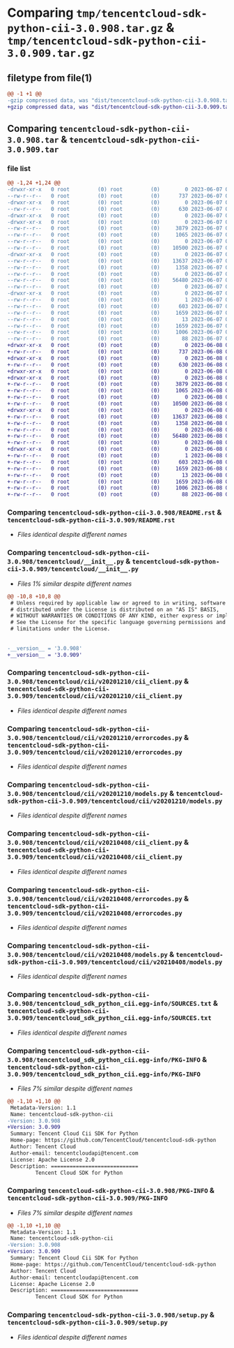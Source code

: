 # Comparing `tmp/tencentcloud-sdk-python-cii-3.0.908.tar.gz` & `tmp/tencentcloud-sdk-python-cii-3.0.909.tar.gz`

## filetype from file(1)

```diff
@@ -1 +1 @@
-gzip compressed data, was "dist/tencentcloud-sdk-python-cii-3.0.908.tar", last modified: Wed Jun  7 00:19:54 2023, max compression
+gzip compressed data, was "dist/tencentcloud-sdk-python-cii-3.0.909.tar", last modified: Thu Jun  8 00:20:35 2023, max compression
```

## Comparing `tencentcloud-sdk-python-cii-3.0.908.tar` & `tencentcloud-sdk-python-cii-3.0.909.tar`

### file list

```diff
@@ -1,24 +1,24 @@
-drwxr-xr-x   0 root         (0) root         (0)        0 2023-06-07 00:19:54.000000 tencentcloud-sdk-python-cii-3.0.908/
--rw-r--r--   0 root         (0) root         (0)      737 2023-06-07 00:19:54.000000 tencentcloud-sdk-python-cii-3.0.908/README.rst
-drwxr-xr-x   0 root         (0) root         (0)        0 2023-06-07 00:19:54.000000 tencentcloud-sdk-python-cii-3.0.908/tencentcloud/
--rw-r--r--   0 root         (0) root         (0)      630 2023-06-07 00:19:54.000000 tencentcloud-sdk-python-cii-3.0.908/tencentcloud/__init__.py
-drwxr-xr-x   0 root         (0) root         (0)        0 2023-06-07 00:19:54.000000 tencentcloud-sdk-python-cii-3.0.908/tencentcloud/cii/
-drwxr-xr-x   0 root         (0) root         (0)        0 2023-06-07 00:19:54.000000 tencentcloud-sdk-python-cii-3.0.908/tencentcloud/cii/v20201210/
--rw-r--r--   0 root         (0) root         (0)     3879 2023-06-07 00:19:54.000000 tencentcloud-sdk-python-cii-3.0.908/tencentcloud/cii/v20201210/cii_client.py
--rw-r--r--   0 root         (0) root         (0)     1065 2023-06-07 00:19:54.000000 tencentcloud-sdk-python-cii-3.0.908/tencentcloud/cii/v20201210/errorcodes.py
--rw-r--r--   0 root         (0) root         (0)        0 2023-06-07 00:19:54.000000 tencentcloud-sdk-python-cii-3.0.908/tencentcloud/cii/v20201210/__init__.py
--rw-r--r--   0 root         (0) root         (0)    10500 2023-06-07 00:19:54.000000 tencentcloud-sdk-python-cii-3.0.908/tencentcloud/cii/v20201210/models.py
-drwxr-xr-x   0 root         (0) root         (0)        0 2023-06-07 00:19:54.000000 tencentcloud-sdk-python-cii-3.0.908/tencentcloud/cii/v20210408/
--rw-r--r--   0 root         (0) root         (0)    13637 2023-06-07 00:19:54.000000 tencentcloud-sdk-python-cii-3.0.908/tencentcloud/cii/v20210408/cii_client.py
--rw-r--r--   0 root         (0) root         (0)     1358 2023-06-07 00:19:54.000000 tencentcloud-sdk-python-cii-3.0.908/tencentcloud/cii/v20210408/errorcodes.py
--rw-r--r--   0 root         (0) root         (0)        0 2023-06-07 00:19:54.000000 tencentcloud-sdk-python-cii-3.0.908/tencentcloud/cii/v20210408/__init__.py
--rw-r--r--   0 root         (0) root         (0)    56480 2023-06-07 00:19:54.000000 tencentcloud-sdk-python-cii-3.0.908/tencentcloud/cii/v20210408/models.py
--rw-r--r--   0 root         (0) root         (0)        0 2023-06-07 00:19:54.000000 tencentcloud-sdk-python-cii-3.0.908/tencentcloud/cii/__init__.py
-drwxr-xr-x   0 root         (0) root         (0)        0 2023-06-07 00:19:54.000000 tencentcloud-sdk-python-cii-3.0.908/tencentcloud_sdk_python_cii.egg-info/
--rw-r--r--   0 root         (0) root         (0)        1 2023-06-07 00:19:54.000000 tencentcloud-sdk-python-cii-3.0.908/tencentcloud_sdk_python_cii.egg-info/dependency_links.txt
--rw-r--r--   0 root         (0) root         (0)      603 2023-06-07 00:19:54.000000 tencentcloud-sdk-python-cii-3.0.908/tencentcloud_sdk_python_cii.egg-info/SOURCES.txt
--rw-r--r--   0 root         (0) root         (0)     1659 2023-06-07 00:19:54.000000 tencentcloud-sdk-python-cii-3.0.908/tencentcloud_sdk_python_cii.egg-info/PKG-INFO
--rw-r--r--   0 root         (0) root         (0)       13 2023-06-07 00:19:54.000000 tencentcloud-sdk-python-cii-3.0.908/tencentcloud_sdk_python_cii.egg-info/top_level.txt
--rw-r--r--   0 root         (0) root         (0)     1659 2023-06-07 00:19:54.000000 tencentcloud-sdk-python-cii-3.0.908/PKG-INFO
--rw-r--r--   0 root         (0) root         (0)     1006 2023-06-07 00:19:54.000000 tencentcloud-sdk-python-cii-3.0.908/setup.py
--rw-r--r--   0 root         (0) root         (0)       88 2023-06-07 00:19:54.000000 tencentcloud-sdk-python-cii-3.0.908/setup.cfg
+drwxr-xr-x   0 root         (0) root         (0)        0 2023-06-08 00:20:35.000000 tencentcloud-sdk-python-cii-3.0.909/
+-rw-r--r--   0 root         (0) root         (0)      737 2023-06-08 00:20:35.000000 tencentcloud-sdk-python-cii-3.0.909/README.rst
+drwxr-xr-x   0 root         (0) root         (0)        0 2023-06-08 00:20:35.000000 tencentcloud-sdk-python-cii-3.0.909/tencentcloud/
+-rw-r--r--   0 root         (0) root         (0)      630 2023-06-08 00:20:35.000000 tencentcloud-sdk-python-cii-3.0.909/tencentcloud/__init__.py
+drwxr-xr-x   0 root         (0) root         (0)        0 2023-06-08 00:20:35.000000 tencentcloud-sdk-python-cii-3.0.909/tencentcloud/cii/
+drwxr-xr-x   0 root         (0) root         (0)        0 2023-06-08 00:20:35.000000 tencentcloud-sdk-python-cii-3.0.909/tencentcloud/cii/v20201210/
+-rw-r--r--   0 root         (0) root         (0)     3879 2023-06-08 00:20:35.000000 tencentcloud-sdk-python-cii-3.0.909/tencentcloud/cii/v20201210/cii_client.py
+-rw-r--r--   0 root         (0) root         (0)     1065 2023-06-08 00:20:35.000000 tencentcloud-sdk-python-cii-3.0.909/tencentcloud/cii/v20201210/errorcodes.py
+-rw-r--r--   0 root         (0) root         (0)        0 2023-06-08 00:20:35.000000 tencentcloud-sdk-python-cii-3.0.909/tencentcloud/cii/v20201210/__init__.py
+-rw-r--r--   0 root         (0) root         (0)    10500 2023-06-08 00:20:35.000000 tencentcloud-sdk-python-cii-3.0.909/tencentcloud/cii/v20201210/models.py
+drwxr-xr-x   0 root         (0) root         (0)        0 2023-06-08 00:20:35.000000 tencentcloud-sdk-python-cii-3.0.909/tencentcloud/cii/v20210408/
+-rw-r--r--   0 root         (0) root         (0)    13637 2023-06-08 00:20:35.000000 tencentcloud-sdk-python-cii-3.0.909/tencentcloud/cii/v20210408/cii_client.py
+-rw-r--r--   0 root         (0) root         (0)     1358 2023-06-08 00:20:35.000000 tencentcloud-sdk-python-cii-3.0.909/tencentcloud/cii/v20210408/errorcodes.py
+-rw-r--r--   0 root         (0) root         (0)        0 2023-06-08 00:20:35.000000 tencentcloud-sdk-python-cii-3.0.909/tencentcloud/cii/v20210408/__init__.py
+-rw-r--r--   0 root         (0) root         (0)    56480 2023-06-08 00:20:35.000000 tencentcloud-sdk-python-cii-3.0.909/tencentcloud/cii/v20210408/models.py
+-rw-r--r--   0 root         (0) root         (0)        0 2023-06-08 00:20:35.000000 tencentcloud-sdk-python-cii-3.0.909/tencentcloud/cii/__init__.py
+drwxr-xr-x   0 root         (0) root         (0)        0 2023-06-08 00:20:35.000000 tencentcloud-sdk-python-cii-3.0.909/tencentcloud_sdk_python_cii.egg-info/
+-rw-r--r--   0 root         (0) root         (0)        1 2023-06-08 00:20:35.000000 tencentcloud-sdk-python-cii-3.0.909/tencentcloud_sdk_python_cii.egg-info/dependency_links.txt
+-rw-r--r--   0 root         (0) root         (0)      603 2023-06-08 00:20:35.000000 tencentcloud-sdk-python-cii-3.0.909/tencentcloud_sdk_python_cii.egg-info/SOURCES.txt
+-rw-r--r--   0 root         (0) root         (0)     1659 2023-06-08 00:20:35.000000 tencentcloud-sdk-python-cii-3.0.909/tencentcloud_sdk_python_cii.egg-info/PKG-INFO
+-rw-r--r--   0 root         (0) root         (0)       13 2023-06-08 00:20:35.000000 tencentcloud-sdk-python-cii-3.0.909/tencentcloud_sdk_python_cii.egg-info/top_level.txt
+-rw-r--r--   0 root         (0) root         (0)     1659 2023-06-08 00:20:35.000000 tencentcloud-sdk-python-cii-3.0.909/PKG-INFO
+-rw-r--r--   0 root         (0) root         (0)     1006 2023-06-08 00:20:35.000000 tencentcloud-sdk-python-cii-3.0.909/setup.py
+-rw-r--r--   0 root         (0) root         (0)       88 2023-06-08 00:20:35.000000 tencentcloud-sdk-python-cii-3.0.909/setup.cfg
```

### Comparing `tencentcloud-sdk-python-cii-3.0.908/README.rst` & `tencentcloud-sdk-python-cii-3.0.909/README.rst`

 * *Files identical despite different names*

### Comparing `tencentcloud-sdk-python-cii-3.0.908/tencentcloud/__init__.py` & `tencentcloud-sdk-python-cii-3.0.909/tencentcloud/__init__.py`

 * *Files 1% similar despite different names*

```diff
@@ -10,8 +10,8 @@
 # Unless required by applicable law or agreed to in writing, software
 # distributed under the License is distributed on an "AS IS" BASIS,
 # WITHOUT WARRANTIES OR CONDITIONS OF ANY KIND, either express or implied.
 # See the License for the specific language governing permissions and
 # limitations under the License.
 
 
-__version__ = '3.0.908'
+__version__ = '3.0.909'
```

### Comparing `tencentcloud-sdk-python-cii-3.0.908/tencentcloud/cii/v20201210/cii_client.py` & `tencentcloud-sdk-python-cii-3.0.909/tencentcloud/cii/v20201210/cii_client.py`

 * *Files identical despite different names*

### Comparing `tencentcloud-sdk-python-cii-3.0.908/tencentcloud/cii/v20201210/errorcodes.py` & `tencentcloud-sdk-python-cii-3.0.909/tencentcloud/cii/v20201210/errorcodes.py`

 * *Files identical despite different names*

### Comparing `tencentcloud-sdk-python-cii-3.0.908/tencentcloud/cii/v20201210/models.py` & `tencentcloud-sdk-python-cii-3.0.909/tencentcloud/cii/v20201210/models.py`

 * *Files identical despite different names*

### Comparing `tencentcloud-sdk-python-cii-3.0.908/tencentcloud/cii/v20210408/cii_client.py` & `tencentcloud-sdk-python-cii-3.0.909/tencentcloud/cii/v20210408/cii_client.py`

 * *Files identical despite different names*

### Comparing `tencentcloud-sdk-python-cii-3.0.908/tencentcloud/cii/v20210408/errorcodes.py` & `tencentcloud-sdk-python-cii-3.0.909/tencentcloud/cii/v20210408/errorcodes.py`

 * *Files identical despite different names*

### Comparing `tencentcloud-sdk-python-cii-3.0.908/tencentcloud/cii/v20210408/models.py` & `tencentcloud-sdk-python-cii-3.0.909/tencentcloud/cii/v20210408/models.py`

 * *Files identical despite different names*

### Comparing `tencentcloud-sdk-python-cii-3.0.908/tencentcloud_sdk_python_cii.egg-info/SOURCES.txt` & `tencentcloud-sdk-python-cii-3.0.909/tencentcloud_sdk_python_cii.egg-info/SOURCES.txt`

 * *Files identical despite different names*

### Comparing `tencentcloud-sdk-python-cii-3.0.908/tencentcloud_sdk_python_cii.egg-info/PKG-INFO` & `tencentcloud-sdk-python-cii-3.0.909/tencentcloud_sdk_python_cii.egg-info/PKG-INFO`

 * *Files 7% similar despite different names*

```diff
@@ -1,10 +1,10 @@
 Metadata-Version: 1.1
 Name: tencentcloud-sdk-python-cii
-Version: 3.0.908
+Version: 3.0.909
 Summary: Tencent Cloud Cii SDK for Python
 Home-page: https://github.com/TencentCloud/tencentcloud-sdk-python
 Author: Tencent Cloud
 Author-email: tencentcloudapi@tencent.com
 License: Apache License 2.0
 Description: ============================
         Tencent Cloud SDK for Python
```

### Comparing `tencentcloud-sdk-python-cii-3.0.908/PKG-INFO` & `tencentcloud-sdk-python-cii-3.0.909/PKG-INFO`

 * *Files 7% similar despite different names*

```diff
@@ -1,10 +1,10 @@
 Metadata-Version: 1.1
 Name: tencentcloud-sdk-python-cii
-Version: 3.0.908
+Version: 3.0.909
 Summary: Tencent Cloud Cii SDK for Python
 Home-page: https://github.com/TencentCloud/tencentcloud-sdk-python
 Author: Tencent Cloud
 Author-email: tencentcloudapi@tencent.com
 License: Apache License 2.0
 Description: ============================
         Tencent Cloud SDK for Python
```

### Comparing `tencentcloud-sdk-python-cii-3.0.908/setup.py` & `tencentcloud-sdk-python-cii-3.0.909/setup.py`

 * *Files identical despite different names*


